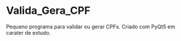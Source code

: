 # Valida_Gera_CPF
 Pequeno programa para validar ou gerar CPFs. Criado com PyQt5 em carater de estudo.
